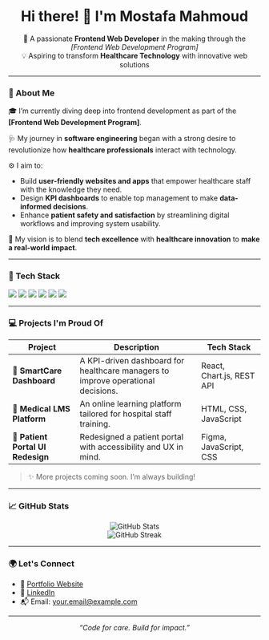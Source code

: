 <h1 align="center">Hi there! 👋 I'm Mostafa Mahmoud</h1>

<p align="center">
  🚀 A passionate <strong>Frontend Web Developer</strong> in the making through the <em>[Frontend Web Development Program]</em><br>
  💡 Aspiring to transform <strong>Healthcare Technology</strong> with innovative web solutions
</p>

---

### 💬 About Me

🎓 I’m currently diving deep into frontend development as part of the **[Frontend Web Development Program]**.

🩺 My journey in **software engineering** began with a strong desire to revolutionize how **healthcare professionals** interact with technology.

⚙️ I aim to:
- Build **user-friendly websites and apps** that empower healthcare staff with the knowledge they need.
- Design **KPI dashboards** to enable top management to make **data-informed decisions**.
- Enhance **patient safety and satisfaction** by streamlining digital workflows and improving system usability.

📌 My vision is to blend **tech excellence** with **healthcare innovation** to **make a real-world impact**.

---

### 🧰 Tech Stack

<img src="https://img.shields.io/badge/HTML5-E34F26?style=flat-square&logo=html5&logoColor=white" />
<img src="https://img.shields.io/badge/CSS3-1572B6?style=flat-square&logo=css3&logoColor=white" />
<img src="https://img.shields.io/badge/JavaScript-F7DF1E?style=flat-square&logo=javascript&logoColor=black" />
<img src="https://img.shields.io/badge/React-61DAFB?style=flat-square&logo=react&logoColor=black" />
<img src="https://img.shields.io/badge/Git-F05032?style=flat-square&logo=git&logoColor=white" />
<img src="https://img.shields.io/badge/GitHub-181717?style=flat-square&logo=github&logoColor=white" />

---

### 💻 Projects I'm Proud Of

| Project | Description | Tech Stack |
|--------|-------------|------------|
| 🏥 **SmartCare Dashboard** | A KPI-driven dashboard for healthcare managers to improve operational decisions. | React, Chart.js, REST API |
| 🧠 **Medical LMS Platform** | An online learning platform tailored for hospital staff training. | HTML, CSS, JavaScript |
| 💊 **Patient Portal UI Redesign** | Redesigned a patient portal with accessibility and UX in mind. | Figma, JavaScript, CSS |

> ✨ More projects coming soon. I’m always building!

---

### 📈 GitHub Stats

<p align="center">
  <img src="https://github-readme-stats.vercel.app/api?username=YourGitHubUsername&show_icons=true&theme=radical" alt="GitHub Stats"/>
  <br/>
  <img src="https://github-readme-streak-stats.herokuapp.com/?user=YourGitHubUsername&theme=radical" alt="GitHub Streak"/>
</p>

---

### 🌍 Let's Connect

- 🔗 [Portfolio Website](https://your-portfolio-link.com)
- 💼 [LinkedIn](https://linkedin.com/in/yourprofile)
- 📬 Email: your.email@example.com

---

<p align="center"><em>“Code for care. Build for impact.”</em></p>
